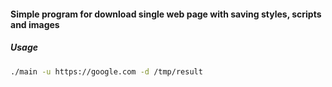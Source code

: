 #### Simple program for download single web page with saving styles, scripts and images

##### Usage
```bash
./main -u https://google.com -d /tmp/result
``` 
